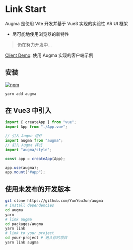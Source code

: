 # Link Start

Augma 是使用 Vite 开发并基于 Vue3 实现的实验性 AR UI 框架

- 尽可能地使用浏览器的新特性

> 仍在努力开发中...

[Client Demo](https://augma.elpsy.cn): 使用 Augma 实现的客户端示例

## 安装

[![npm](https://img.shields.io/npm/v/augma)](https://www.npmjs.com/package/augma)

```bash
yarn add augma
```

## 在 Vue3 中引入

```js
import { createApp } from "vue";
import App from "./App.vue";

// 引入 Augma 组件
import augma from "augma";
// 引入 Augma 样式
import "augma/style";

const app = createApp(App);

app.use(augma);
app.mount("#app");
```

## 使用未发布的开发版本

```bash
git clone https://github.com/YunYouJun/augma
# install dependencies
cd augma
yarn
# link augma
cd packages/augma
yarn link
# link to your project
cd your-project # 进入你的项目
yarn link augma
```
